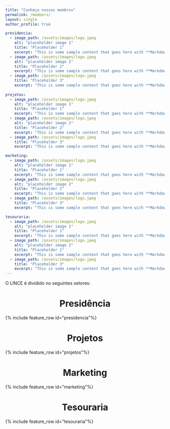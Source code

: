 ```yaml
---
title: "Conheça nossos membros"
permalink: /members/
layout: single
author_profile: true

presidencia:
  - image_path: /assets/images/logo.jpeg
    alt: "placeholder image 1"
    title: "Placeholder 1"
    excerpt: "This is some sample content that goes here with **Markdown** formatting."
  - image_path: /assets/images/logo.jpeg
    alt: "placeholder image 2"
    title: "Placeholder 2"
    excerpt: "This is some sample content that goes here with **Markdown** formatting."
  - image_path: /assets/images/logo.jpeg
    title: "Placeholder 3"
    excerpt: "This is some sample content that goes here with **Markdown** formatting."
    
projetos:
  - image_path: /assets/images/logo.jpeg
    alt: "placeholder image 1"
    title: "Placeholder 1"
    excerpt: "This is some sample content that goes here with **Markdown** formatting."
  - image_path: /assets/images/logo.jpeg
    alt: "placeholder image 2"
    title: "Placeholder 2"
    excerpt: "This is some sample content that goes here with **Markdown** formatting."
  - image_path: /assets/images/logo.jpeg
    title: "Placeholder 3"
    excerpt: "This is some sample content that goes here with **Markdown** formatting."

marketing:
  - image_path: /assets/images/logo.jpeg
    alt: "placeholder image 1"
    title: "Placeholder 1"
    excerpt: "This is some sample content that goes here with **Markdown** formatting."
  - image_path: /assets/images/logo.jpeg
    alt: "placeholder image 2"
    title: "Placeholder 2"
    excerpt: "This is some sample content that goes here with **Markdown** formatting."
  - image_path: /assets/images/logo.jpeg
    title: "Placeholder 3"
    excerpt: "This is some sample content that goes here with **Markdown** formatting."

tesouraria:
  - image_path: /assets/images/logo.jpeg
    alt: "placeholder image 1"
    title: "Placeholder 1"
    excerpt: "This is some sample content that goes here with **Markdown** formatting."
  - image_path: /assets/images/logo.jpeg
    alt: "placeholder image 2"
    title: "Placeholder 2"
    excerpt: "This is some sample content that goes here with **Markdown** formatting."
  - image_path: /assets/images/logo.jpeg
    title: "Placeholder 3"
    excerpt: "This is some sample content that goes here with **Markdown** formatting."
---
```


O LINCE é dividido no seguintes setores:
<br>
<h1 style="text-align: center;">Presidência</h1>
{% include feature_row id="presidencia"%}

<h1 style="text-align: center;">Projetos</h1>
{% include feature_row id="projetos"%}

<h1 style="text-align: center;">Marketing</h1>
{% include feature_row id="marketing"%}

<h1 style="text-align: center;">Tesouraria</h1>
{% include feature_row id="tesouraria"%}

